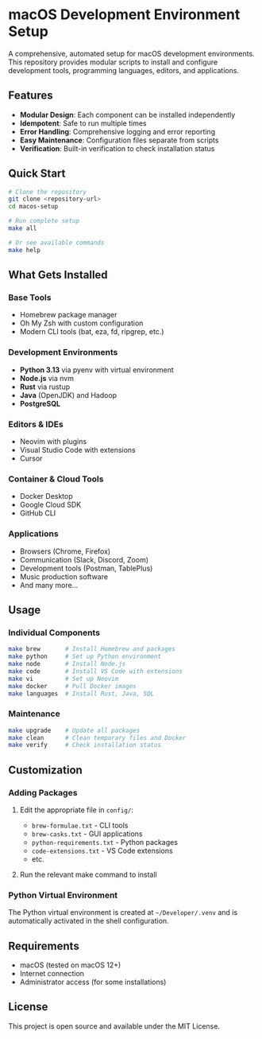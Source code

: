 # macOS Development Environment Setup

A comprehensive, automated setup for macOS development environments. This repository provides modular scripts to install and configure development tools, programming languages, editors, and applications.

## Features

- **Modular Design**: Each component can be installed independently
- **Idempotent**: Safe to run multiple times
- **Error Handling**: Comprehensive logging and error reporting
- **Easy Maintenance**: Configuration files separate from scripts
- **Verification**: Built-in verification to check installation status

## Quick Start

```bash
# Clone the repository
git clone <repository-url>
cd macos-setup

# Run complete setup
make all

# Or see available commands
make help
```

## What Gets Installed

### Base Tools
- Homebrew package manager
- Oh My Zsh with custom configuration
- Modern CLI tools (bat, eza, fd, ripgrep, etc.)

### Development Environments
- **Python 3.13** via pyenv with virtual environment
- **Node.js** via nvm
- **Rust** via rustup
- **Java** (OpenJDK) and Hadoop
- **PostgreSQL**

### Editors & IDEs
- Neovim with plugins
- Visual Studio Code with extensions
- Cursor

### Container & Cloud Tools
- Docker Desktop
- Google Cloud SDK
- GitHub CLI

### Applications
- Browsers (Chrome, Firefox)
- Communication (Slack, Discord, Zoom)
- Development tools (Postman, TablePlus)
- Music production software
- And many more...

## Usage

### Individual Components

```bash
make brew       # Install Homebrew and packages
make python     # Set up Python environment
make node       # Install Node.js
make code       # Install VS Code with extensions
make vi         # Set up Neovim
make docker     # Pull Docker images
make languages  # Install Rust, Java, SQL
```

### Maintenance

```bash
make upgrade    # Update all packages
make clean      # Clean temporary files and Docker
make verify     # Check installation status
```

## Customization

### Adding Packages

1. Edit the appropriate file in `config/`:
   - `brew-formulae.txt` - CLI tools
   - `brew-casks.txt` - GUI applications
   - `python-requirements.txt` - Python packages
   - `code-extensions.txt` - VS Code extensions
   - etc.

2. Run the relevant make command to install

### Python Virtual Environment

The Python virtual environment is created at `~/Developer/.venv` and is automatically activated in the shell configuration.

## Requirements

- macOS (tested on macOS 12+)
- Internet connection
- Administrator access (for some installations)

## License

This project is open source and available under the MIT License.